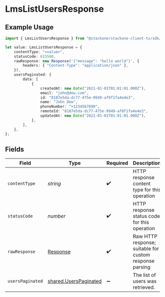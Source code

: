 # LmsListUsersResponse

## Example Usage

```typescript
import { LmsListUsersResponse } from "@stackone/stackone-client-ts/sdk/models/operations";

let value: LmsListUsersResponse = {
    contentType: "<value>",
    statusCode: 615560,
    rawResponse: new Response('{"message": "hello world"}', {
        headers: { "Content-Type": "application/json" },
    }),
    usersPaginated: {
        data: [
            {
                createdAt: new Date("2021-01-01T01:01:01.000Z"),
                email: "john@dew.com",
                id: "8187e5da-dc77-475e-9949-af0f1fa4e4e3",
                name: "John Dew",
                phoneNumber: "+1234567890",
                remoteId: "8187e5da-dc77-475e-9949-af0f1fa4e4e3",
                updatedAt: new Date("2021-01-01T01:01:01.000Z"),
            },
        ],
    },
};
```

## Fields

| Field                                                                 | Type                                                                  | Required                                                              | Description                                                           |
| --------------------------------------------------------------------- | --------------------------------------------------------------------- | --------------------------------------------------------------------- | --------------------------------------------------------------------- |
| `contentType`                                                         | *string*                                                              | :heavy_check_mark:                                                    | HTTP response content type for this operation                         |
| `statusCode`                                                          | *number*                                                              | :heavy_check_mark:                                                    | HTTP response status code for this operation                          |
| `rawResponse`                                                         | [Response](https://developer.mozilla.org/en-US/docs/Web/API/Response) | :heavy_check_mark:                                                    | Raw HTTP response; suitable for custom response parsing               |
| `usersPaginated`                                                      | [shared.UsersPaginated](../../../sdk/models/shared/userspaginated.md) | :heavy_minus_sign:                                                    | The list of users was retrieved.                                      |